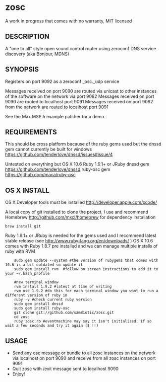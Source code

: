 zosc
====
A work in progress that comes with no warranty, MIT licensed

DESCRIPTION
---------------------
A "one to all" style open sound control router using zeroconf DNS service discovery (aka Bonjour, MDNS)

SYNOPSIS
----------------
Registers on port 9092 as a zeroconf _osc._udp service

Messages received on port 9090 are routed via unicast to other instances of the software on the network via port 9092
Messages received on port 9090 are routed to localhost port 9091
Messages received on port 9092 from the network are routed to localhost port 9091

See the Max MSP 5 example patcher for a demo.

REQUIREMENTS
--------------------------
This should be cross platform because of the ruby gems used but the dnssd gem cannot currently be built for windows https://github.com/tenderlove/dnssd/issues#issue/4

Untested on everything but OS X 10.6
Ruby 1.9.1+ or JRuby
dnssd gem https://github.com/tenderlove/dnssd
ruby-osc gem https://github.com/maca/ruby-osc

OS X INSTALL 
---------------------
OS X Developer tools must be installed http://developer.apple.com/xcode/

A local copy of git installed to clone the project, I use and recommend Homebrew http://github.com/mxcl/homebrew for dependency installation

	brew install git

Ruby 1.9.1+ or JRuby is needed for the gems used and I recommend latest stable release (see http://www.ruby-lang.org/en/downloads/ )
OS X 10.6 comes with Ruby 1.8.7 pre installed and we can manage multiple installs of ruby with RVM

        sudo gem update --system #the version of rubygems that comes with 10.6 is a bit outdated so update it
        sudo gem install rvm  #follow on screen instructions to add it to your ~/.bash_profile
        
        #new terminal window
        rvm install 1.9.2 #latest at time of writing
        rvm use 1.9.2 #do this for each terminal window you want to run a different version of ruby in
        ruby -v #check current ruby version
        sudo gem install dnssd
        sudo gem install ruby-osc
        git clone git://github.com/samBiotic/zosc.git
        cd zosc
        ruby zosc.rb #eventmachine may say it isn't initialised, if so wait a few seconds and try it again ($ !!)

USAGE
-----------	
* Send any osc message or bundle to all zosc instances on the network via localhost on port 9090 and receive from all zosc instances on port 9091
* Quit zosc with /exit message sent to localhost 9090
* Enjoy!